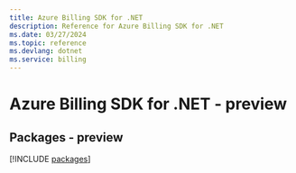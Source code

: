 ```yaml
---
title: Azure Billing SDK for .NET
description: Reference for Azure Billing SDK for .NET
ms.date: 03/27/2024
ms.topic: reference
ms.devlang: dotnet
ms.service: billing
---
```

# Azure Billing SDK for .NET - preview
## Packages - preview
[!INCLUDE [packages](billing-index.md)]